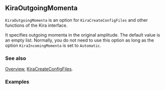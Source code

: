 ## KiraOutgoingMomenta

`KiraOutgoingMomenta` is an option for `KiraCreateConfigFiles` and other functions of the Kira interface.

It specifies outgoing momenta in the original amplitude. The default value is an empty list. Normally, you do not need to use this option as long as the option `KiraIncomingMomenta` is set to `Automatic`.

### See also

[Overview](Extra/FeynHelpers.md), [KiraCreateConfigFiles](KiraCreateConfigFiles.md).

### Examples